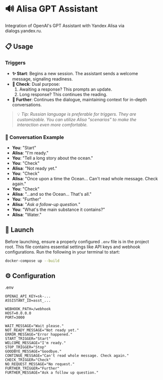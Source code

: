 # 🔊 Alisa GPT Assistant

Integration of OpenAI's GPT Assistant with Yandex Alisa via dialogs.yandex.ru.

## 📋 Usage

### Triggers

- **✨ Start**: Begins a new session. The assistant sends a welcome message, signaling readiness.
- **👀 Check**: Dual purpose:
   1. Awaiting a response? This prompts an update.
   2. Long response? This continues the reading.
- **👣️ Further**: Continues the dialogue, maintaining context for in-depth conversations.

> 💡 _Tip: Russian language is preferable for triggers. They are customizable. You can utilize Alisa "scenarios" to make the interaction even more comfortable._

### 💬 Conversation Example

- **You**: "Start"
- **Alisa**: "I'm ready."
- **You**: "Tell a long story about the ocean."
- **You**: "Check"
- **Alisa**: "Not ready yet."
- **You**: "Check"
- **Alisa**: "Once upon a time the Ocean... Can't read whole message. Check again."
- **You**: "Check"
- **Alisa**: "...and so the Ocean... That's all."
- **You**: "Further"
- **Alisa**: "*Ask a follow-up question.*"
- **You**: "What's the main substance it contains?"
- **Alisa**: "Water."

## 🚀 Launch

Before launching, ensure a properly configured `.env` file is in the project root. This file contains essential settings like API keys and webhook configurations. Run the following in your terminal to start:

```bash
docker-compose up --build
```

## ⚙️ Configuration

.env
```
OPENAI_API_KEY=sk-...
ASSISTANT_ID=asst_...

WEBHOOK_PATH=/webhook
HOST=0.0.0.0
PORT=3000

WAIT_MESSAGE="Wait please."
NOT_READY_MESSAGE="Not ready yet."
ERROR_MESSAGE="Error happened."
START_TRIGGER="Start"
WELCOME_MESSAGE="I'm ready."
STOP_TRIGGER="Stop"
GOODBYE_MESSAGE="Goodbye."
CONTINUE_MESSAGE="Can't read whole message. Check again."
CHECK_TRIGGER="Check"
NO_REQUEST_MESSAGE="No request."
FURTHER_TRIGGER="Further"
FURTHER_MESSAGE="Ask a follow up question."
```
